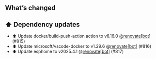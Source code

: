 ## What’s changed
## ⬆️ Dependency updates

- ⬆️ Update docker/build-push-action action to v6.16.0 @[renovate[bot]](https://github.com/apps/renovate) (#815)
- ⬆️ Update microsoft/vscode-docker to v1.29.6 @[renovate[bot]](https://github.com/apps/renovate) (#816)
- ⬆️ Update esphome to v2025.4.1 @[renovate[bot]](https://github.com/apps/renovate) (#817)
